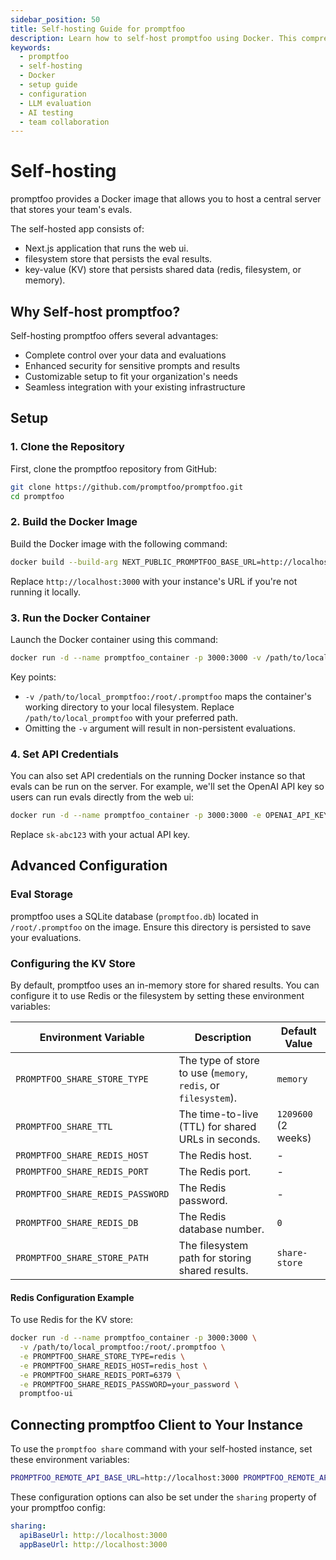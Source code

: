 ```yaml
---
sidebar_position: 50
title: Self-hosting Guide for promptfoo
description: Learn how to self-host promptfoo using Docker. This comprehensive guide walks you through setup, configuration, and troubleshooting for your own instance.
keywords:
  - promptfoo
  - self-hosting
  - Docker
  - setup guide
  - configuration
  - LLM evaluation
  - AI testing
  - team collaboration
---
```


# Self-hosting

promptfoo provides a Docker image that allows you to host a central server that stores your team's evals.

The self-hosted app consists of:

- Next.js application that runs the web ui.
- filesystem store that persists the eval results.
- key-value (KV) store that persists shared data (redis, filesystem, or memory).

## Why Self-host promptfoo?

Self-hosting promptfoo offers several advantages:

- Complete control over your data and evaluations
- Enhanced security for sensitive prompts and results
- Customizable setup to fit your organization's needs
- Seamless integration with your existing infrastructure

## Setup

### 1. Clone the Repository

First, clone the promptfoo repository from GitHub:

```sh
git clone https://github.com/promptfoo/promptfoo.git
cd promptfoo
```

### 2. Build the Docker Image

Build the Docker image with the following command:

```sh
docker build --build-arg NEXT_PUBLIC_PROMPTFOO_BASE_URL=http://localhost:3000 -t promptfoo-ui .
```

Replace `http://localhost:3000` with your instance's URL if you're not running it locally.

### 3. Run the Docker Container

Launch the Docker container using this command:

```sh
docker run -d --name promptfoo_container -p 3000:3000 -v /path/to/local_promptfoo:/root/.promptfoo promptfoo-ui
```

Key points:

- `-v /path/to/local_promptfoo:/root/.promptfoo` maps the container's working directory to your local filesystem. Replace `/path/to/local_promptfoo` with your preferred path.
- Omitting the `-v` argument will result in non-persistent evaluations.

### 4. Set API Credentials

You can also set API credentials on the running Docker instance so that evals can be run on the server. For example, we'll set the OpenAI API key so users can run evals directly from the web ui:

```sh
docker run -d --name promptfoo_container -p 3000:3000 -e OPENAI_API_KEY=sk-abc123 promptfoo-ui
```

Replace `sk-abc123` with your actual API key.

## Advanced Configuration

### Eval Storage

promptfoo uses a SQLite database (`promptfoo.db`) located in `/root/.promptfoo` on the image. Ensure this directory is persisted to save your evaluations.

### Configuring the KV Store

By default, promptfoo uses an in-memory store for shared results. You can configure it to use Redis or the filesystem by setting these environment variables:

| Environment Variable             | Description                                                    | Default Value       |
| -------------------------------- | -------------------------------------------------------------- | ------------------- |
| `PROMPTFOO_SHARE_STORE_TYPE`     | The type of store to use (`memory`, `redis`, or `filesystem`). | `memory`            |
| `PROMPTFOO_SHARE_TTL`            | The time-to-live (TTL) for shared URLs in seconds.             | `1209600` (2 weeks) |
| `PROMPTFOO_SHARE_REDIS_HOST`     | The Redis host.                                                | -                   |
| `PROMPTFOO_SHARE_REDIS_PORT`     | The Redis port.                                                | -                   |
| `PROMPTFOO_SHARE_REDIS_PASSWORD` | The Redis password.                                            | -                   |
| `PROMPTFOO_SHARE_REDIS_DB`       | The Redis database number.                                     | `0`                 |
| `PROMPTFOO_SHARE_STORE_PATH`     | The filesystem path for storing shared results.                | `share-store`       |

#### Redis Configuration Example

To use Redis for the KV store:

```sh
docker run -d --name promptfoo_container -p 3000:3000 \
  -v /path/to/local_promptfoo:/root/.promptfoo \
  -e PROMPTFOO_SHARE_STORE_TYPE=redis \
  -e PROMPTFOO_SHARE_REDIS_HOST=redis_host \
  -e PROMPTFOO_SHARE_REDIS_PORT=6379 \
  -e PROMPTFOO_SHARE_REDIS_PASSWORD=your_password \
  promptfoo-ui
```

## Connecting promptfoo Client to Your Instance

To use the `promptfoo share` command with your self-hosted instance, set these environment variables:

```sh
PROMPTFOO_REMOTE_API_BASE_URL=http://localhost:3000 PROMPTFOO_REMOTE_APP_BASE_URL=http://localhost:3000 promptfoo share -y
```

These configuration options can also be set under the `sharing` property of your promptfoo config:

```yaml
sharing:
  apiBaseUrl: http://localhost:3000
  appBaseUrl: http://localhost:3000
```
